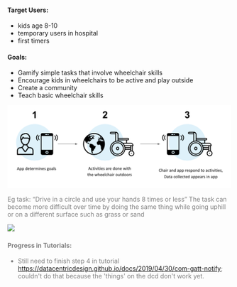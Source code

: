 #### Target Users:

- kids age 8-10
- temporary users in hospital
- first timers

#### Goals:

- Gamify simple tasks that involve wheelchair skills
- Encourage kids in wheelchairs to be active and play outside
- Create a community
- Teach basic wheelchair skills

![](/images/img1.png)

<div style="color:gray">Eg task: “Drive in a circle and use your hands 8 times or less”
The task can become more difficult over time by doing the same thing while going uphill or on a different surface such as grass or sand<div>
  
![](/images/img2.png)

#### Progress in Tutorials:

- Still need to finish step 4 in tutorial https://datacentricdesign.github.io/docs/2019/04/30/com-gatt-notify; couldn't do that because the 'things' on the dcd don't work yet.
